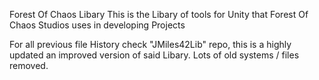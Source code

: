 Forest Of Chaos Libary
This is the Libary of tools for Unity that Forest Of Chaos Studios uses in developing Projects

For all previous file History check "JMiles42Lib" repo, this is a highly updated an improved version of said Libary.
Lots of old systems / files removed.